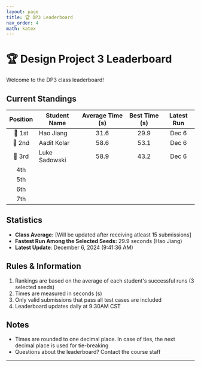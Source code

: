 ```yaml
---
layout: page
title: 🏆 DP3 Leaderboard
nav_order: 4
math: katex
---
```


# 🏆 Design Project 3 Leaderboard

Welcome to the DP3 class leaderboard!

## Current Standings

| Position | Student Name  | Average Time (s) | Best Time (s) | Latest Run |
| :------: | ------------- | :--------------: | :-----------: | :--------: |
|  🥇 1st  | Hao Jiang   |       31.6       |     29.9      |   Dec 6    |
|  🥈 2nd  | Aadit Kolar   |       58.6       |     53.1      |   Dec 6    |
|  🥉 3rd  |Luke Sadowski |       58.9       |     43.2      |   Dec 6    |
|   4th    |               |                  |               |            |
|   5th    |               |                  |               |            |
|   6th    |               |                  |               |            |
|   7th    |               |                  |               |            |

## Statistics
- **Class Average:** [Will be updated after receiving atleast 15 submissions]
- **Fastest Run Among the Selected Seeds:** 29.9 seconds (Hao Jiang)
- **Latest Update**: December 6, 2024 (9:41:36 AM) 

## Rules & Information

1. Rankings are based on the average of each student's successful runs (3 selected seeds)
2. Times are measured in seconds (s)
3. Only valid submissions that pass all test cases are included
4. Leaderboard updates daily at 9:30AM CST

## Notes

- Times are rounded to one decimal place. In case of ties, the next decimal place is used for tie-breaking
- Questions about the leaderboard? Contact the course staff

---
